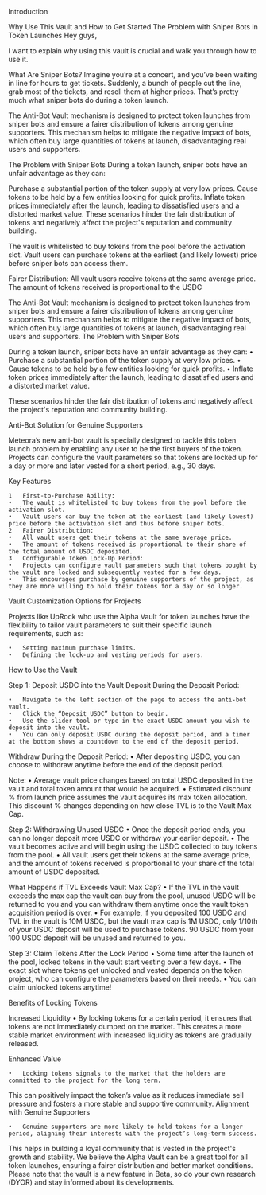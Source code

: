 Introduction

Why Use This Vault and How to Get Started
The Problem with Sniper Bots in Token Launches
Hey guys,

I want to explain why using this vault is crucial and walk you through how to use it.

What Are Sniper Bots?
Imagine you’re at a concert, and you’ve been waiting in line for hours to get tickets. Suddenly, a bunch of people cut the line, grab most of the tickets, and resell them at higher prices. That’s pretty much what sniper bots do during a token launch.

The Anti-Bot Vault mechanism is designed to protect token launches from sniper bots and ensure a fairer distribution of tokens among genuine supporters. 
This mechanism helps to mitigate the negative impact of bots, which often buy large quantities of tokens at launch, disadvantaging real users and supporters.

The Problem with Sniper Bots During a token launch, sniper bots have an unfair advantage as they can:

Purchase a substantial portion of the token supply at very low prices.
Cause tokens to be held by a few entities looking for quick profits.
Inflate token prices immediately after the launch, leading to dissatisfied users and a distorted market value.
These scenarios hinder the fair distribution of tokens and negatively affect the project's reputation and community building.

The vault is whitelisted to buy tokens from the pool before the activation slot.
Vault users can purchase tokens at the earliest (and likely lowest) price before sniper bots can access them.

Fairer Distribution:
All vault users receive tokens at the same average price.
The amount of tokens received is proportional to the USDC

The Anti-Bot Vault mechanism is designed to protect token launches from sniper bots and ensure a fairer distribution of tokens among genuine supporters. 
This mechanism helps to mitigate the negative impact of bots, which often buy large quantities of tokens at launch, disadvantaging real users and supporters.
The Problem with Sniper Bots

During a token launch, sniper bots have an unfair advantage as they can:
	•	Purchase a substantial portion of the token supply at very low prices.
	•	Cause tokens to be held by a few entities looking for quick profits.
	•	Inflate token prices immediately after the launch, leading to dissatisfied users and a distorted market value.
 
These scenarios hinder the fair distribution of tokens and negatively affect the project's reputation and community building.

Anti-Bot Solution for Genuine Supporters

Meteora’s new anti-bot vault is specially designed to tackle this token launch problem by enabling any user to be the first buyers of the token. 
Projects can configure the vault parameters so that tokens are locked up for a day or more and later vested for a short period, e.g., 30 days.

Key Features

	1	First-to-Purchase Ability:
	•	The vault is whitelisted to buy tokens from the pool before the activation slot.
	•	Vault users can buy the token at the earliest (and likely lowest) price before the activation slot and thus before sniper bots.
	2	Fairer Distribution:
	•	All vault users get their tokens at the same average price.
	•	The amount of tokens received is proportional to their share of the total amount of USDC deposited.
	3	Configurable Token Lock-Up Period:
	•	Projects can configure vault parameters such that tokens bought by the vault are locked and subsequently vested for a few days.
	•	This encourages purchase by genuine supporters of the project, as they are more willing to hold their tokens for a day or so longer.
 
Vault Customization Options for Projects

Projects like UpRock who use the Alpha Vault for token launches have the flexibility to tailor vault parameters to suit their specific launch requirements, such as:

	•	Setting maximum purchase limits.
	•	Defining the lock-up and vesting periods for users.
 
How to Use the Vault

Step 1: Deposit USDC into the Vault
Deposit During the Deposit Period:

	•	Navigate to the left section of the page to access the anti-bot vault.
	•	Click the “Deposit USDC” button to begin.
	•	Use the slider tool or type in the exact USDC amount you wish to deposit into the vault.
	•	You can only deposit USDC during the deposit period, and a timer at the bottom shows a countdown to the end of the deposit period.
 
Withdraw During the Deposit Period:
	•	After depositing USDC, you can choose to withdraw anytime before the end of the deposit period.
 
Note:
	•	Average vault price changes based on total USDC deposited in the vault and total token amount that would be acquired.
	•	Estimated discount % from launch price assumes the vault acquires its max token allocation. 
 This discount % changes depending on how close TVL is to the Vault Max Cap.
 
Step 2: Withdrawing Unused USDC
	•	Once the deposit period ends, you can no longer deposit more USDC or withdraw your earlier deposit.
	•	The vault becomes active and will begin using the USDC collected to buy tokens from the pool.
	•	All vault users get their tokens at the same average price, and the amount of tokens received is proportional to your share of the total amount of USDC deposited.
 
What Happens if TVL Exceeds Vault Max Cap?
	•	If the TVL in the vault exceeds the max cap the vault can buy from the pool, unused USDC will be returned to you and you can withdraw them anytime once the vault token acquisition period is over.
	•	For example, if you deposited 100 USDC and TVL in the vault is 10M USDC, 
 but the vault max cap is 1M USDC, only 1/10th of your USDC deposit will be used to purchase tokens. 90 USDC from your 100 USDC deposit will be unused and returned to you.
 
Step 3: Claim Tokens After the Lock Period
	•	Some time after the launch of the pool, locked tokens in the vault start vesting over a few days.
	•	The exact slot where tokens get unlocked and vested depends on the token project, who can configure the parameters based on their needs.
	•	You can claim unlocked tokens anytime!
 
Benefits of Locking Tokens

Increased Liquidity
	•	By locking tokens for a certain period, it ensures that tokens are not immediately dumped on the market. 
 This creates a more stable market environment with increased liquidity as tokens are gradually released.
 
Enhanced Value

	•	Locking tokens signals to the market that the holders are committed to the project for the long term. 
 This can positively impact the token’s value as it reduces immediate sell pressure and fosters a more stable and supportive community.
Alignment with Genuine Supporters

	•	Genuine supporters are more likely to hold tokens for a longer period, aligning their interests with the project’s long-term success. 
 This helps in building a loyal community that is vested in the project's growth and stability.
We believe the Alpha Vault can be a great tool for all token launches, ensuring a fairer distribution and better market conditions.
Please note that the vault is a new feature in Beta, so do your own research (DYOR) and stay informed about its developments.

